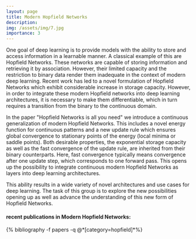```yaml
---
layout: page
title: Modern Hopfield Networks
description:
img: /assets/img/7.jpg
importance: 3
---
```


One goal of deep learning is to provide models with the ability to store and access information in a learnable manner. A classical example of this are Hopfield Networks. These networks are capable of storing information and retrieving it by association. However, their limited capacity and the restriction to binary data render them inadequate in the context of modern deep learning. Recent work has led to a novel formulation of Hopfield Networks which exhibit considerable increase in storage capacity. However, in order to integrate these modern Hopfield networks into deep learning architectures, it is necessary to make them differentiable, which in turn requires a transition from the binary to the continuous domain.

 In the paper "Hopfield Networks is all you need" we introduce a continuous generalization of modern Hopfield Networks. This includes a novel energy function for continuous patterns and a new update rule which ensures global convergence to stationary points of the energy (local minima or saddle points). Both desirable properties, the exponential storage capacity as well as the fast convergence of the update rule, are inherited from their binary counterparts. Here, fast convergence typically means convergence after one update step, which corresponds to one forward pass. This opens up the possibility to integrate continuous modern Hopfield Networks as layers into deep learning architectures.

This ability results in a wide variety of novel architectures and use cases for deep learning. The task of this group is to explore the new possibilities opening up as well as advance the understanding of this new form of Hopfield Networks.   


<div class="publications">
<h4>recent publications in Modern Hopfield Networks:</h4>
  {% bibliography -f papers -q @*[category=hopfield]*%}
</div>
